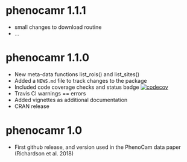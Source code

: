 # phenocamr 1.1.1

* small changes to download routine
* ...

# phenocamr 1.1.0

* New meta-data functions list_rois() and list_sites()
* Added a `NEWS.md` file to track changes to the package
* Included code coverage checks and status badge [![codecov](https://codecov.io/gh/khufkens/phenocamr/branch/master/graph/badge.svg)](https://codecov.io/gh/khufkens/phenocamr)
* Travis CI warnings == errors
* Added vignettes as additional documentation
* CRAN release

# phenocamr 1.0

* First github release, and version used in the PhenoCam data paper (Richardson et al. 2018)
